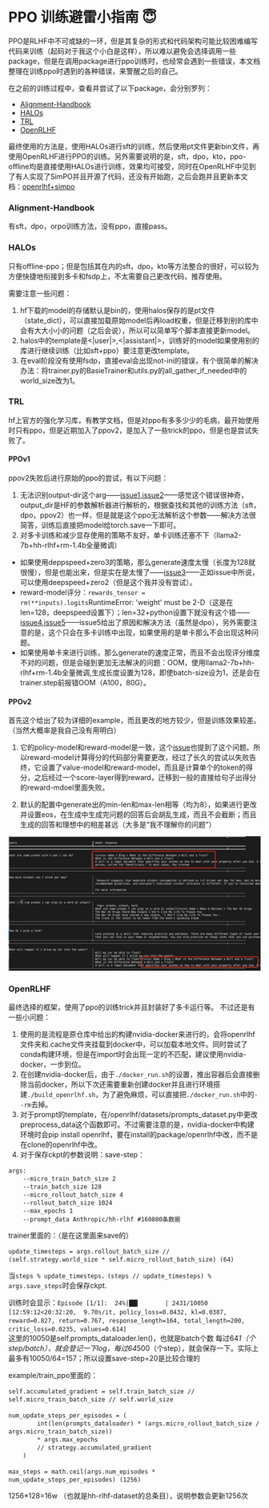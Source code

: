 # PPO 训练避雷小指南 😇 

PPO是RLHF中不可或缺的一环，但是其复杂的形式和代码架构可能比较困难编写代码来训练（起码对于我这个小白是这样），所以难以避免会选择调用一些package，但是在调用package进行ppo训练时，也经常会遇到一些错误，本文档整理在训练ppo时遇到的各种错误，来警醒之后的自己。

在之前的训练过程中，查看并尝试了以下package，会分别罗列：
- [Alignment-Handbook](https://github.com/huggingface/alignment-handbook)
- [HALOs](https://github.com/ContextualAI/HALOs)
- [TRL](https://github.com/OpenLLMAI/OpenRLHF)
- [OpenRLHF](https://github.com/huggingface/trl)

最终使用的方法是，使用HALOs进行sft的训练，然后使用pt文件更新bin文件，再使用OpenRLHF进行PPO的训练。另外需要说明的是，sft，dpo，kto，ppo-offline均是直接使用HALOs进行训练，效果均可接受，同时在OpenRLHF中见到了有人实现了SimPO并且开源了代码，还没有开始跑，之后会跑并且更新本文档：[openrlhf+simpo](https://github.com/victorShawFan/OpenRLHF_add_simpo)

### Alignment-Handbook
有sft，dpo，orpo训练方法，没有ppo，直接pass。
### HALOs
只有offline-ppo；但是包括其在内的sft，dpo，kto等方法整合的很好，可以较为方便快捷地衔接到多卡和fsdp上，不太需要自己更改代码，推荐使用。

需要注意一些问题：
1. hf下载的model的存储默认是bin的，使用halos保存的是pt文件（state_dict），可以直接加载原始model后再load权重，但是迁移到别的库中会有大大小小的问题（之后会说），所以可以简单写个脚本直接更新model。
2. halos中的template是<|user|>,<|assistant|>，训练好的model如果使用别的库进行继续训练（比如sft+ppo）要注意更改template。
3. 在eval阶段没有使用fsdp，直接eval会出现not-ini的错误，有个很简单的解决办法：将trainer.py的BasieTrainer和utils.py的all_gather_if_needed中的world_size改为1。

### TRL
hf上官方的强化学习库，有教学文档，但是对ppo有多多少少的毛病，最开始使用时只有ppo，但是近期加入了ppov2，是加入了一些trick的ppo，但是也是尝试失败了。


#### PPOv1
ppov2失败后进行原始的ppo的尝试，有以下问题：

1. 无法识别output-dir这个arg——[issue1](https://github.com/huggingface/trl/issues/1327),[issue2](https://github.com/huggingface/trl/pull/1537)——感觉这个错误很神奇，output_dir是HF的参数解析器进行解析的，根据查找和其他的训练方法（sft，dpo，ppov2）也一样，但是就是这个ppo无法解析这个参数——解决方法很简答，训练后直接把model给torch.save一下即可。
2. 对多卡训练和减少显存使用的策略不友好，单卡训练还塞不下（llama2-7b+hh-rlhf+rm-1.4b全量微调）
- 如果使用deppspeed+zero3的策略，那么generate速度太慢（长度为128就很慢），但是也能出来，但是实在是太慢了——[issue3](https://github.com/huggingface/trl/issues/1051)——正如issue中所说，可以使用deepspeed+zero2（但是这个我并没有尝试）。
- reward-model评分：`rewards_tensor = rm(**inputs).logits`RuntimeError: 'weight' must be 2-D（这是在len=128，deepspeed设置下）；len=32+python设置下就没有这个错——[issue4](https://github.com/huggingface/trl/pull/687),[issue5](https://github.com/huggingface/trl/issues/669)——issue5给出了原因和解决方法（虽然是dpo），另外需要注意的是，这个只会在多卡训练中出现，如果使用的是单卡那么不会出现这种问题。
- 如果使用单卡来进行训练，那么generate的速度正常，而且不会出现评分维度不对的问题，但是会碰到更加无法解决的问题：OOM，使用llama2-7b+hh-rlhf+rm-1.4b全量微调,生成长度设置为128，即使batch-size设为1，还是会在trainer.step前报错OOM（A100，80G）。

#### PPOv2
首先这个给出了较为详细的example，而且更改的地方较少，但是训练效果较差。（当然大概率是我自己没有用明白）

1. 它的policy-model和reward-model是一致，这个[issue](https://github.com/huggingface/trl/issues/1674)也提到了这个问题。所以reward-model计算得分的代码部分需要更改，经过了长久的尝试以失败告终，它设置了value-model和reward-model，而且是计算单个的token的得分，之后经过一个score-layer得到reward，迁移到一般的直接给句子出得分的reward-mdoel里面失败。

2. 默认的配置中generate出的min-len和max-len相等（均为8），如果进行更改并设置eos，在生成中生成完问题的回答后会胡乱生成，而且不会截断；而且生成的回答和理想中的相差甚远（大多是“我不理解你的问题”）
   
![替代文字](trl.jpg)


### OpenRLHF
最终选择的框架，使用了ppo的训练trick并且封装好了多卡运行等。
不过还是有一些小问题：
1. 使用的是流程是原仓库中给出的构建nvidia-docker来进行的，会将openrlhf文件夹和.cache文件夹挂载到docker中，可以加载本地文件。同时尝试了conda构建环境，但是在import时会出现一定的不匹配，建议使用nvidia-docker，一步到位。
2. 在创建nvidia-docker后，由于`./docker_run.sh`的设置，推出容器后会直接删除当前docker，所以下次还需要重新创建docker并且进行环境搭建`./build_openrlhf.sh`，为了避免麻烦，可以直接把`./docker_run.sh`中的`--rm`去掉。
3. 对于prompt的template，在/openrlhf/datasets/prompts_dataset.py中更改preprocess_data这个函数即可。不过需要注意的是，nvidia-docker中构建环境时会pip install openrlhf，要在install的package/openrlhf中改，而不是在clone的openrlhf中改。
4. 对于保存ckpt的参数说明：save-step：
```
args:
    --micro_train_batch_size 2 
    --train_batch_size 128 
    --micro_rollout_batch_size 4 
    --rollout_batch_size 1024 
    --max_epochs 1 
    --prompt_data Anthropic/hh-rlhf #160800条数据
```

trainer里面的：（是在这里面来save的）
```
update_timesteps = args.rollout_batch_size // (self.strategy.world_size * self.micro_rollout_batch_size) (64)
```
当`steps % update_timesteps，(steps // update_timesteps) % args.save_steps`时会保存ckpt.

训练时会显示：`Episode [1/1]:  24%|██▍       | 2431/10050 [12:59:12<20:32:20,  9.70s/it, policy_loss=0.0432, kl=0.0387, reward=0.827, return=0.767, response_length=164, total_length=200, critic_loss=0.0235, values=0.614]`  
这里的10050是self.prompts_dataloader.len()，也就是batch个数
每过64*1（个step/batch），就会登记一下log，每过64*500（个step），就会保存一下。实际上最多有10050/64=157；所以设置save-step=20是比较合理的

example/train_ppo里面的：
```
self.accumulated_gradient = self.train_batch_size // self.micro_train_batch_size // self.world_size

num_update_steps_per_episodes = (
        int(len(prompts_dataloader) * (args.micro_rollout_batch_size / args.micro_train_batch_size))
        * args.max_epochs
        // strategy.accumulated_gradient
    )

max_steps = math.ceil(args.num_episodes * num_update_steps_per_episodes) (1256)
```

1256*128=16w （也就是hh-rlhf-dataset的总条目），说明参数会更新1256次